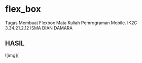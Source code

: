 # flex_box

Tugas Membuat Flexbox Mata Kuliah Pemrograman Mobile. IK2C 3.34.21.2.12 ISMA DIAN DAMARA

## HASIL 
![img](
